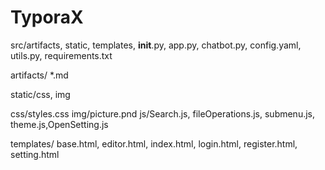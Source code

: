 # TyporaX

src/artifacts, static, templates, __init__.py, app.py, chatbot.py, config.yaml, utils.py, requirements.txt

artifacts/ *.md

static/css, img

css/styles.css
img/picture.pnd
js/Search.js, fileOperations.js, submenu.js, theme.js,OpenSetting.js

templates/ base.html, editor.html, index.html, login.html, register.html, setting.html


